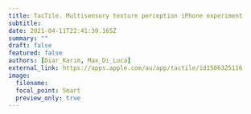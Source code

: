```yaml
---
title: TacTile. Multisensory texture perception iPhone experiment
subtitle:
date: 2021-04-11T22:41:39.165Z
summary: ""
draft: false
featured: false
authors: [Diar_Karim, Max_Di_Luca]
external_link: https://apps.apple.com/au/app/tactile/id1506325116
image:
  filename:
  focal_point: Smart
  preview_only: true
---
```

